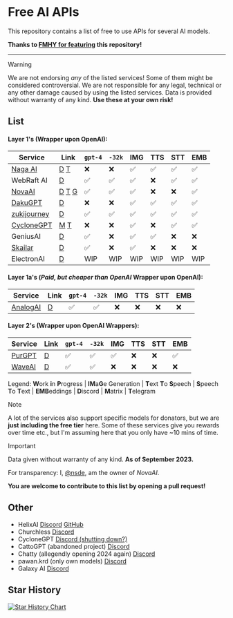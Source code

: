 # Free AI APIs

This repository contains a list of free to use APIs for several AI models.

**Thanks to [FMHY for featuring](https://fmhy.pages.dev/ai/) this repository!**


***
> [!WARNING]  
> We are not endorsing *any* of the listed services! Some of them might be considered controversial. We are not responsible for any legal, technical or any other damage caused by using the listed services. Data is provided without warranty of any kind. **Use these at your own risk!**

## List

#### Layer 1's (Wrapper upon OpenAI):

| Service                                       | Link                                                                                                  | `gpt-4` | `-32k` | IMG | TTS | STT | EMB |
| --------------------------------------------- | ----------------------------------------------------------------------------------------------------- | ------- | ------ | --- | --- | --- | --- |
| [Naga AI](https://naga.ac)                    | [D](https://discord.naga.ac/) [T](https://t.me/chimera_ai)                                                                          | ❌      | ❌     | ✅  | ✅  | ✅  | ✅  |
| WebRaft AI                                    | [D](https://discord.gg/XwxUdHhF59)                                                                    | ✅      | ✅     | ✅  | ❌  | ✅  | ✅  |
| [NovaAI](https://nova-oss.com)                | [D](https://discord.nova-oss.com) [T](https://t.me/nova_gpt) [G](https://github.com/novaoss/nova-api) | ✅      | ✅     | ✅  | ❌  | ❌  | ✅  |
| [DakuGPT](https://api.daku.tech/)             | [D](https://discord.gg/eW3NqUxq5d)                                                                    | ❌      | ❌     | ✅  | ✅  | ✅  | ✅  |
| [zukijourney](https://cock-za06.onrender.com) | [D](https://discord.gg/kvYDFZY7XZ)                                                                    | ✅      | ✅     | ✅  | ✅  | ✅  | ✅  |
| [CycloneGPT](https://gpt.darkcoder15.tk/)     | [M](https://matrix.to/#/#cyclonegpt:m.darkcoder15.tk) [T](https://t.me/+1waoIqepLUoxNDgy)             | ❌      | ❌     | ✅  | ❌  | ✅  | ✅  |
| GeniusAI                                      | [D](https://discord.gg/nzpvqSDGAx)                                                                    | ✅      | ❌     | ✅  | ✅  | ❌  | ❌  |
| [Skailar](https://chat.skailar.net/)          | [D](https://discord.gg/U645yeT5T9)                                                                    | ✅      | ❌     | ✅  | ❌  | ❌  | ❌  |
| ElectronAI                                    | [D](https://discord.gg/YpF8fDnj)                                                                      | WIP     | WIP    | WIP | WIP | WIP | WIP |

#### Layer 1a's (*Paid, but cheaper than OpenAI* Wrapper upon OpenAI):
| Service                                       | Link                                                                                                  | `gpt-4` | `-32k` | IMG | TTS | STT | EMB |
| --------------------------------------------- | ----------------------------------------------------------------------------------------------------- | ------- | ------ | --- | --- | --- | --- |
| [AnalogAI](https://api.analogai.in/)          | [D](https://discord.gg/arqszhBACb)                                                                    | ✅      | ✅     | ❌  | ❌  | ❌  | ❌  |

#### Layer 2's (Wrapper upon OpenAI Wrappers):
| Service                           | Link                               | `gpt-4` | `-32k` | IMG | TTS | STT | EMB |
| --------------------------------- | ---------------------------------- | ------- | ------ | --- | --- | --- | --- |
| [PurGPT](https://purgpt.xyz)      | [D](https://discord.gg/PYs95Sym2a) | ✅      | ✅     | ✅  | ❌  | ❌  | ✅  |
| [WaveAI](https://api.waveai.link) | [D](https://discord.gg/arqszhBACb) | ✅      | ✅     | ❌  | ❌  | ❌  | ❌  |


Legend:
**W**ork **i**n **P**rogress |
**IM**a**G**e Generation |
**T**ext **T**o **S**peech |
**S**peech **T**o **T**ext |
**EMB**eddings |
**D**iscord | **M**atrix | **T**elegram

> [!NOTE]  
> A lot of the services also support specific models for donators, but we are **just including the free tier** here. Some of these services give you rewards over time etc., but I'm assuming here that you only have ~10 mins of time.

> [!IMPORTANT]  
> Data given without warranty of any kind. **As of September 2023.**

For transparency: I, [@nsde](https://github.com/nsde), am the owner of *NovaAI*.

**You are welcome to contribute to this list by opening a pull request!**

## Other

- HelixAI [Discord](https://discord.gg/nvswJWu8Br) [GitHub](https://github.com/HelixAIOrg)
- Churchless [Discord](https://discord.gg/vuheSY27gV)
- CycloneGPT [Discord (shutting down?)](https://discord.gg/rEfYwj9TUV)
- CattoGPT (abandoned project) [Discord](https://discord.gg/cattogpt)
- Chatty (allegendly opening 2024 again) [Discord](https://discord.gg/KT9MWZ64w8)
- pawan.krd (only own models) [Discord](https://discord.gg/pawan)
- Galaxy AI [Discord](https://discord.gg/UDMaAgS62q)

## Star History

<a href="https://star-history.com/#NovaOSS/free-ai-apis&Date">
  <picture>
    <source media="(prefers-color-scheme: dark)" srcset="https://api.star-history.com/svg?repos=NovaOSS/free-ai-apis&type=Date&theme=dark" />
    <source media="(prefers-color-scheme: light)" srcset="https://api.star-history.com/svg?repos=NovaOSS/free-ai-apis&type=Date" />
    <img alt="Star History Chart" src="https://api.star-history.com/svg?repos=NovaOSS/free-ai-apis&type=Date" />
  </picture>
</a>
